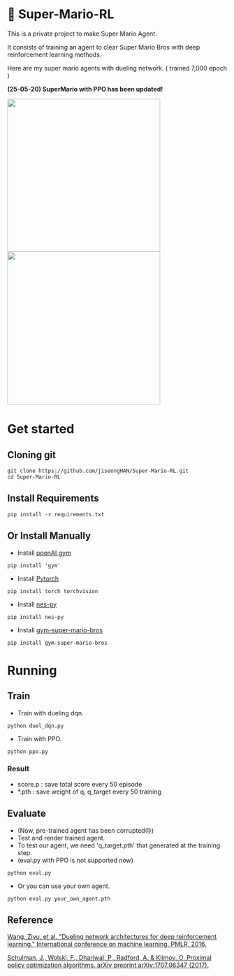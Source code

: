 # :mushroom: Super-Mario-RL 

This is a private project to make Super Mario Agent.

It consists of training an agent to clear Super Mario Bros with deep reinforcement learning methods.

Here are my super mario agents with dueling network. ( trained 7,000 epoch )

**(25-05-20) SuperMario with PPO has been updated!**

<p float="center">
  <img src="/mario1.gif" width="350" />
  <img src="/mario14.gif" width="350" /> 
</p>

# Get started

## Cloning git

```
git clone https://github.com/jiseongHAN/Super-Mario-RL.git
cd Super-Mario-RL
```

## Install Requirements
```
pip install -r requirements.txt
```

## Or Install Manually
* Install [openAI gym](http://gym.openai.com/)
```
pip install 'gym'
```
* Install [Pytorch](https://pytorch.org/)
```
pip install torch torchvision
```
* Install [nes-py](https://pypi.org/project/nes-py/)
```
pip install nes-py
```
* Install [gym-super-mario-bros](https://pypi.org/project/gym-super-mario-bros/)
```
pip install gym-super-mario-bros
```

# Running

## Train

* Train with dueling dqn.
```
python duel_dqn.py
```

* Train with PPO.

```
python ppo.py
```

### Result
* score.p : save total score every 50 episode
* *.pth : save weight of q, q_target every 50 training


## Evaluate
* (Now, pre-trained agent has been corrupted😢)
* Test and render trained agent.
* To test our agent, we need 'q_target.pth' that generated at the training step.
* (eval.py with PPO is not supported now)
```
python eval.py
```
* Or you can use your own agent.
```
python eval.py your_own_agent.pth
```

## Reference
[Wang, Ziyu, et al. "Dueling network architectures for deep reinforcement learning." International conference on machine learning. PMLR, 2016.](https://arxiv.org/pdf/1511.06581.pdf)

[Schulman, J., Wolski, F., Dhariwal, P., Radford, A. & Klimov, O. Proximal policy optimization
algorithms. arXiv preprint arXiv:1707.06347 (2017).](https://arxiv.org/pdf/1707.06347)
